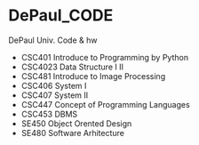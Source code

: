 # DePaul_CODE
DePaul Univ. Code &amp; hw

- CSC401 Introduce to Programming by Python
- CSC4023 Data Structure I II
- CSC481 Introduce to Image Processing
- CSC406 System I
- CSC407 System II
- CSC447 Concept of Programming Languages
- CSC453 DBMS
- SE450 Object Orented Design
- SE480 Software Arhitecture
